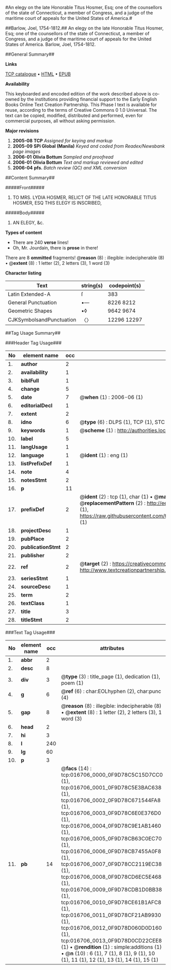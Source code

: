 #An elegy on the late Honorable Titus Hosmer, Esq; one of the counsellors of the state of Connecticut, a member of Congress, and a judge of the maritime court of appeals for the United States of America.#

##Barlow, Joel, 1754-1812.##
An elegy on the late Honorable Titus Hosmer, Esq; one of the counsellors of the state of Connecticut, a member of Congress, and a judge of the maritime court of appeals for the United States of America.
Barlow, Joel, 1754-1812.

##General Summary##

**Links**

[TCP catalogue](http://www.ota.ox.ac.uk/tcp/)  • 
[HTML](http://tei.it.ox.ac.uk/tcp/Texts-HTML/free/N13/N13211.html)  • 
[EPUB](http://tei.it.ox.ac.uk/tcp/Texts-EPUB/free/N13/N13211.epub)

**Availability**

This keyboarded and encoded edition of the
	       work described above is co-owned by the institutions
	       providing financial support to the Early English Books
	       Online Text Creation Partnership. This Phase I text is
	       available for reuse, according to the terms of Creative
	       Commons 0 1.0 Universal. The text can be copied,
	       modified, distributed and performed, even for
	       commercial purposes, all without asking permission.

**Major revisions**

1. __2005-08__ __TCP__ *Assigned for keying and markup*
1. __2005-09__ __SPi Global (Manila)__ *Keyed and coded from Readex/Newsbank page images*
1. __2006-01__ __Olivia Bottum__ *Sampled and proofread*
1. __2006-01__ __Olivia Bottum__ *Text and markup reviewed and edited*
1. __2006-04__ __pfs.__ *Batch review (QC) and XML conversion*

##Content Summary##

#####Front#####

1. TO MRS. LYDIA HOSMER, RELICT OF THE LATE HONORABLE TITUS HOSMER, ESQ THIS ELEGY IS INSCRIBED,

#####Body#####

1. AN ELEGY, &c.

**Types of content**

  * There are 240 **verse** lines!
  * Oh, Mr. Jourdain, there is **prose** in there!

There are 8 **ommitted** fragments! 
 @__reason__ (8) : illegible: indecipherable (8)  •  @__extent__ (8) : 1 letter (2), 2 letters (3), 1 word (3)

**Character listing**


|Text|string(s)|codepoint(s)|
|---|---|---|
|Latin Extended-A|ſ|383|
|General Punctuation|•—|8226 8212|
|Geometric Shapes|▪◊|9642 9674|
|CJKSymbolsandPunctuation|〈〉|12296 12297|

##Tag Usage Summary##

###Header Tag Usage###

|No|element name|occ|attributes|
|---|---|---|---|
|1.|__author__|2||
|2.|__availability__|1||
|3.|__biblFull__|1||
|4.|__change__|5||
|5.|__date__|7| @__when__ (1) : 2006-06 (1)|
|6.|__editorialDecl__|1||
|7.|__extent__|2||
|8.|__idno__|6| @__type__ (6) : DLPS (1), TCP (1), STC (1), NOTIS (1), IMAGE-SET (1), EVANS-CITATION (1)|
|9.|__keywords__|1| @__scheme__ (1) : http://authorities.loc.gov/ (1)|
|10.|__label__|5||
|11.|__langUsage__|1||
|12.|__language__|1| @__ident__ (1) : eng (1)|
|13.|__listPrefixDef__|1||
|14.|__note__|4||
|15.|__notesStmt__|2||
|16.|__p__|11||
|17.|__prefixDef__|2| @__ident__ (2) : tcp (1), char (1)  •  @__matchPattern__ (2) : ([0-9\-]+):([0-9IVX]+) (1), (.+) (1)  •  @__replacementPattern__ (2) : http://eebo.chadwyck.com/downloadtiff?vid=$1&page=$2 (1), https://raw.githubusercontent.com/textcreationpartnership/Texts/master/tcpchars.xml#$1 (1)|
|18.|__projectDesc__|1||
|19.|__pubPlace__|2||
|20.|__publicationStmt__|2||
|21.|__publisher__|2||
|22.|__ref__|2| @__target__ (2) : https://creativecommons.org/publicdomain/zero/1.0/ (1), http://www.textcreationpartnership.org/docs/. (1)|
|23.|__seriesStmt__|1||
|24.|__sourceDesc__|1||
|25.|__term__|2||
|26.|__textClass__|1||
|27.|__title__|3||
|28.|__titleStmt__|2||


###Text Tag Usage###

|No|element name|occ|attributes|
|---|---|---|---|
|1.|__abbr__|2||
|2.|__desc__|8||
|3.|__div__|3| @__type__ (3) : title_page (1), dedication (1), poem (1)|
|4.|__g__|6| @__ref__ (6) : char:EOLhyphen (2), char:punc (4)|
|5.|__gap__|8| @__reason__ (8) : illegible: indecipherable (8)  •  @__extent__ (8) : 1 letter (2), 2 letters (3), 1 word (3)|
|6.|__head__|2||
|7.|__hi__|3||
|8.|__l__|240||
|9.|__lg__|60||
|10.|__p__|3||
|11.|__pb__|14| @__facs__ (14) : tcp:016706_0000_0F9D78C5C15D7CC0 (1), tcp:016706_0001_0F9D78C5E3BAC638 (1), tcp:016706_0002_0F9D78C671544FA8 (1), tcp:016706_0003_0F9D78C6E0E376D0 (1), tcp:016706_0004_0F9D78C9E1AB1460 (1), tcp:016706_0005_0F9D78CB63C0EC70 (1), tcp:016706_0006_0F9D78CB7455A0F8 (1), tcp:016706_0007_0F9D78CC2119EC38 (1), tcp:016706_0008_0F9D78CD6EC5E468 (1), tcp:016706_0009_0F9D78CDB1D0BB38 (1), tcp:016706_0010_0F9D78CE61B1AFC8 (1), tcp:016706_0011_0F9D78CF21AB9930 (1), tcp:016706_0012_0F9D78D060D0D160 (1), tcp:016706_0013_0F9D78D0CD22CEE8 (1)  •  @__rendition__ (1) : simple:additions (1)  •  @__n__ (10) : 6 (1), 7 (1), 8 (1), 9 (1), 10 (1), 11 (1), 12 (1), 13 (1), 14 (1), 15 (1)|
